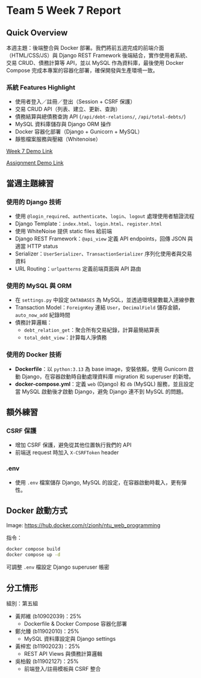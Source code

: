 # Team 5 Week 7 Report

## Quick Overview

本週主題：後端整合與 Docker 部署。我們將前五週完成的前端介面（HTML/CSS/JS）與 Django REST Framework 後端結合，實作使用者系統、交易 CRUD、債務計算等 API，並以 MySQL 作為資料庫，最後使用 Docker Compose 完成本專案的容器化部署，確保開發與生產環境一致。

### 系統 Features Highlight

- 使用者登入／註冊／登出（Session + CSRF 保護）
- 交易 CRUD API（列表、建立、更新、查詢）
- 債務結算與總債務查詢 API (`/api/debt-relations/`, `/api/total-debts/`)
- MySQL 資料庫儲存與 Django ORM 操作
- Docker 容器化部署（Django + Gunicorn + MySQL）
- 靜態檔案服務與壓縮（Whitenoise）

[Week 7 Demo Link](https://hsinchu-huang-147.tplinkdns.com:12346)

[Assignment Demo Link](https://hsinchu-huang-147.tplinkdns.com:12345)

## 當週主題練習

### 使用的 Django 技術

- 使用 `@login_required`、`authenticate`、`login`、`logout` 處理使用者驗證流程
- Django Template：`index.html`、`login.html`、`register.html`
- 使用 WhiteNoise 提供 static files 給前端
- Django REST Framework：`@api_view` 定義 API endpoints，回傳 JSON 與適當 HTTP status
- Serializer：`UserSerializer`、`TransactionSerializer` 序列化使用者與交易資料
- URL Routing：`urlpatterns` 定義前端頁面與 API 路由

### 使用的 MySQL 與 ORM

- 在 `settings.py` 中設定 `DATABASES` 為 MySQL，並透過環境變數載入連線參數
- Transaction Model：`ForeignKey` 連結 `User`，`DecimalField` 儲存金額，`auto_now_add` 紀錄時間
- 債務計算邏輯：
  - `debt_relation_get`：聚合所有交易紀錄，計算最簡結算表
  - `total_debt_view`：計算每人淨債務

### 使用的 Docker 技術

- **Dockerfile**：以 `python:3.13` 為 base image，安裝依賴，使用 Gunicorn 啟動 Django，在容器啟動時自動處理資料庫 migration 和 superuser 的新增。
- **docker-compose.yml**：定義 `web` (Django) 和 `db` (MySQL) 服務，並且設定當 MySQL 啟動後才啟動 Django，避免 Django 連不到 MySQL 的問題。

## 額外練習

### CSRF 保護

- 增加 CSRF 保護，避免從其他位置執行我們的 API
- 前端送 request 時加入 `X-CSRFToken` header

### .env

- 使用 `.env` 檔案儲存 Django, MySQL 的設定，在容器啟動時載入，更有彈性。

## Docker 啟動方式

Image: https://hub.docker.com/r/zionh/ntu_web_programming

指令：

```bash
docker compose build
docker compose up -d
```

可調整 `.env` 檔設定 Django superuser 帳密

## 分工情形

組別：第五組

- 黃邦維 (b10902039)：25%
  - Dockerfile & Docker Compose 容器化部署
- 鄭允臻 (b11902010)：25%
  - MySQL 資料庫設定與 Django settings
- 黃梓宏 (b11902023)：25%
  - REST API Views 與債務計算邏輯
- 吳柏毅 (b11902127)：25%
  - 前端登入/註冊模板與 CSRF 整合
